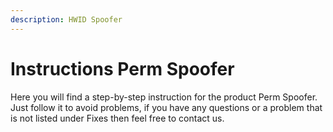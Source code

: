 ```yaml
---
description: HWID Spoofer
---
```


# Instructions Perm Spoofer

Here you will find a step-by-step instruction for the product Perm Spoofer. Just follow it to avoid problems, if you have any questions or a problem that is not listed under Fixes then feel free to contact us.
